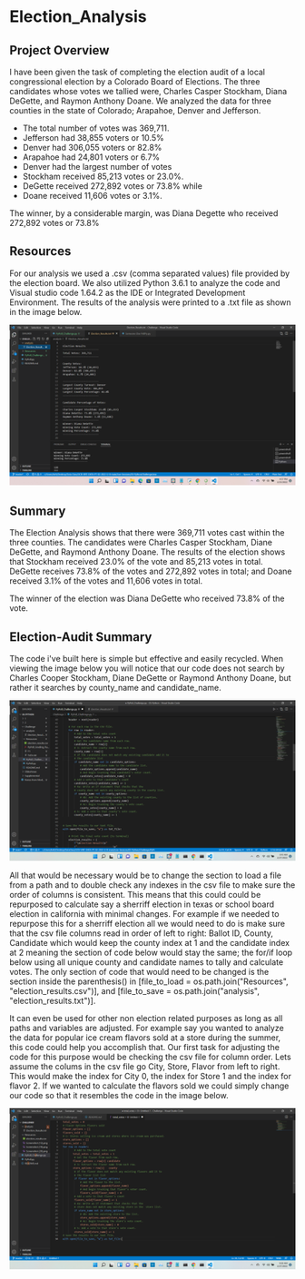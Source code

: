 # Election_Analysis

## Project Overview
I have been given the task of completing the election audit of a local congressional election by a Colorado Board of Elections. The three candidates whose votes we tallied were, Charles Casper Stockham, Diana DeGette, and Raymon Anthony Doane. We analyzed the data for three counties in the state of Colorado; Arapahoe, Denver and Jefferson.

  * The total number of votes was 369,711. 
  * Jefferson had 38,855 voters or 10.5%
  * Denver had 306,055 voters or 82.8%
  * Arapahoe had 24,801 voters or 6.7% 
  * Denver had the largest number of votes
  * Stockham received 85,213 votes or 23.0%. 
  * DeGette received 272,892 votes or 73.8% while
  * Doane received 11,606 votes or 3.1%.
  
 The winner, by a considerable margin, was Diana Degette who received 272,892 votes or 73.8%

## Resources
For our analysis we used a .csv (comma separated values) file provided by the election board. We also utilized Python 3.6.1 to analyze the code and Visual studio code 1.64.2 as the IDE or Integrated Development Environment. The results of the analysis were printed to a .txt file as shown in the image below.

![alt text](https://github.com/quorinne/Election-Analysis/blob/master/Resources/Screenshot%20(13).png?raw=true)



## Summary
The Election Analysis shows that there were 369,711 votes cast within the three counties. The candidates were Charles Casper Stockham, Diane DeGette, and Raymond Anthony Doane. 
The results of the election shows that Stockham received 23.0% of the vote and 85,213 votes in total. DeGette receives 73.8% of the votes and 272,892 votes in total; and Doane received 3.1% of the votes and 11,606 votes in total.

The winner of the election was Diana DeGette who received 73.8% of the vote.


## Election-Audit Summary

The code i've built here is simple but effective and easily recycled. When viewing the image below you will notice that our code does not search by Charles Cooper Stockham, Diane DeGette or Raymond Anthony Doane, but rather it searches by county_name and candidate_name.

![alt text](https://github.com/quorinne/Election-Analysis/blob/master/Resources/Screenshot%20(19).png?raw=true)

All that would be necessary would be to change the section to load a file from a path and to double check any indexes in the csv file to make sure the order of columns is consistent. This means that this could could be repurposed to calculate say a sherriff election in texas or school board election in california with minimal changes. For example if we needed to repurpose this for a sherriff election all we would need to do is make sure that the csv file columns read in order of left to right: Ballot ID, County, Candidate which would keep the county index at 1 and the candidate index at 2 meaning the section of code below would stay the same; the for/if loop below using all unique county and candidate names to tally and calculate votes. The only section of code that would need to be changed is the section inside the parenthesis() in [file_to_load = os.path.join("Resources", "election_results.csv")],  and [file_to_save = os.path.join("analysis", "election_results.txt")]. 



It can even be used for other non election related purposes as long as all paths and variables are adjusted. For example say you wanted to analyze the data for popular ice cream flavors sold at a store during the summer, this code could help you accomplish that. Our first task for adjusting the code for this purpose would be checking the csv file for column order. Lets assume the colums in the csv file go City, Store, Flavor from left to right. This would make the index for City 0, the index for Store 1 and the index for flavor 2. If we wanted to calculate the flavors sold we could simply change our code so that it resembles the code in the image below. 


![alt text](https://github.com/quorinne/Election-Analysis/blob/master/Resources/Screenshot%20(22).png?raw=true)






